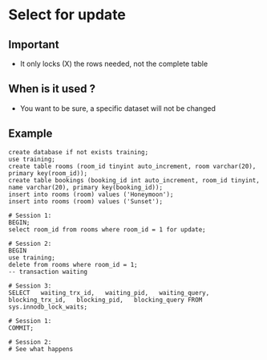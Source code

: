 # Select for update

## Important 

  * It only locks (X) the rows needed, not the complete table 


## When is it used ? 

  * You want to be sure, a specific dataset will not be changed 

## Example 
```
create database if not exists training;
use training;
create table rooms (room_id tinyint auto_increment, room varchar(20), primary key(room_id));
create table bookings (booking_id int auto_increment, room_id tinyint, name varchar(20), primary key(booking_id)); 
insert into rooms (room) values ('Honeymoon');
insert into rooms (room) values ('Sunset');

# Session 1:
BEGIN;
select room_id from rooms where room_id = 1 for update;

# Session 2: 
BEGIN 
use training;
delete from rooms where room_id = 1;
-- transaction waiting 

# Session 3:
SELECT   waiting_trx_id,   waiting_pid,   waiting_query,   blocking_trx_id,   blocking_pid,   blocking_query FROM sys.innodb_lock_waits;

# Session 1:
COMMIT;

# Session 2:
# See what happens 





```
